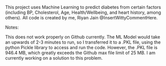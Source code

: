 This project uses Machine Learning to predict diabetes from certain factors (including BP, Cholesterol, Age, Health/Wellbeing, and heart history, among others). All code is created by me, Riyan Jain @InsertWittyCommentHere. 


Notes:

This does not work properly on Github currently. The ML Model would take an upwards of 2-3 minutes to run, so I transferred it to a .PKL file, using the python Pickle library to access and run the code. However, the .PKL file is 946.4 MB, which greatly exceeds the Github max file limit of 25 MB. I am currently working on a solution to this problem.
